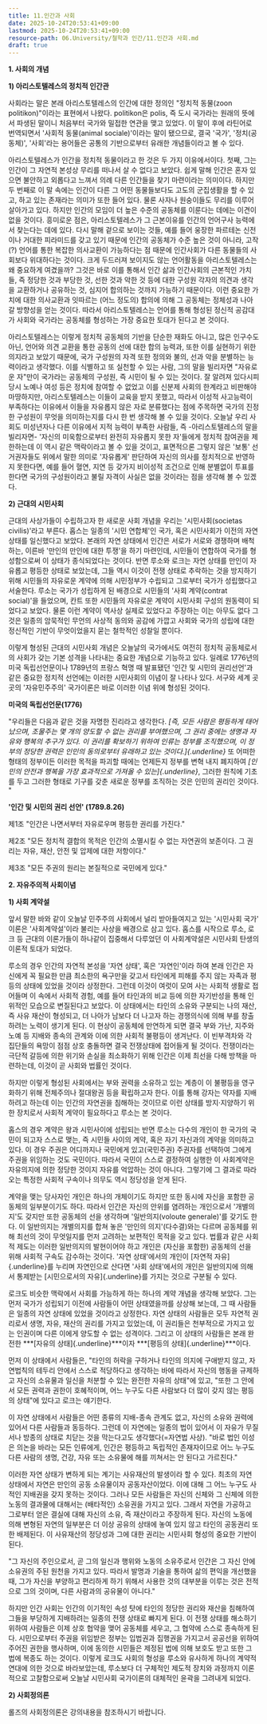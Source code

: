 ```yaml
---
title: 11.인간과 사회
date: 2025-10-24T20:53:41+09:00
lastmod: 2025-10-24T20:53:41+09:00
resource-path: 06.University/철학과 인간/11.인간과 사회.md
draft: true
---
```

**1. 사회의 개념**

**1) 아리스토텔레스의 정치적 인간관**

사회라는 말은 본래 아리스토텔레스의 인간에 대한 정의인 "정치적 동물(zoon
politikon)"이라는 표현에서 나왔다. politikon은 polis, 즉 도시 국가라는
원래의 뜻에서 파생된 말이니 처음부터 국가와 밀접한 연관을 맺고 있었다.
이 말이 후에 라틴어로 번역되면서 '사회적 동물(animal sociale)'이라는
말이 됐으므로, 결국 '국가', '정치(공동체)', '사회'라는 용어들은 공통의
기반으로부터 유래한 개념들이라고 볼 수 있다.

아리스토텔레스가 인간을 정치적 동물이라고 한 것은 두 가지 이유에서이다.
첫째, 그는 인간이 그 자연적 본성상 무리를 떠나서 살 수 없다고 보았다.
쉽게 말해 인간은 혼자 있으면 불안하고 외롭다고 느껴서 의례 다른 인간들을
찾기 마련이라는 의미이다. 하지만 두 번째로 이 말 속에는 인간이 다른 그
어떤 동물들보다도 고도의 군집생활을 할 수 있고, 하고 있는 존재라는
의미가 또한 들어 있다. 물론 사자나 원숭이들도 무리를 이루어 살아가고
있다. 하지만 인간의 모임이 더 높은 수준의 공동체를 이룬다는 데에는
이견이 없을 것이다. 흥미로운 점은, 아리스토텔레스가 그 근본이유를 인간의
언어구사 능력에서 찾는다는 데에 있다. 다시 말해 겉으로 보이는 것들, 예를
들어 웅장한 파르테논 신전이나 거대한 피라미드를 갖고 있기 때문에 인간의
공동체가 수준 높은 것이 아니라, 고작(?) 언어를 통한 복잡한 의사교환이
가능하다는 점 때문에 인간사회가 다른 동물들의 사회보다 위대하다는
것이다. 크게 두드러져 보이지도 않는 언어활동을 아리스토텔레스는 왜
중요하게 여겼을까? 그것은 바로 이를 통해서 인간 삶과 인간사회의 근본적인
가치들, 즉 정당한 것과 부당한 것, 선한 것과 악한 것 등에 대한 구성원
각자의 의견과 생각을 교환하거나 공유하는 것, 심지어 합의하는 것까지
가능하기 때문이다. 이런 중요한 가치에 대한 의사교환과 잇따르는 (어느
정도의) 합의에 의해 그 공동체는 정체성과 나아갈 방향성을 얻는 것이다.
따라서 아리스토텔레스는 언어를 통해 형성된 정신적 공감대가 사회와
국가라는 공동체를 형성하는 가장 중요한 토대가 된다고 본 것이다.

아리스토텔레스는 이렇게 정치적 공동체의 기반을 단순한 재화도 아니고,
많은 인구수도 아닌, 언어와 의견 교환을 통한 공동의 선에 대한 합의
능력과, 또한 이를 실현하기 위한 의지라고 보았기 때문에, 국가 구성원의
자격 또한 정의와 불의, 선과 악을 분별하는 능력이라고 생각했다. 이를
식별하고 또 실천할 수 있는 사람, 그의 말을 빌리자면 "자유로운 자"만이
국가라는 공동체의 구성원, 즉 시민이 될 수 있는 것이다. 잘 알려져
있다시피 당시 노예나 여성 등은 정치에 참여할 수 없었고 이를 신분제
사회의 한계라고 비판해야 마땅하지만, 아리스토텔레스는 이들이 교육을 받지
못했고, 따라서 이성적 사고능력이 부족하다는 이유에서 이들을 자유롭지
않은 자로 분류했다는 점에 주목하면 국가의 진정한 구성원이 무엇을
의미하는지를 다시 한 번 생각해 볼 수 있을 것이다. 오늘날 우리 사회도
미성년자나 다른 이유에서 지적 능력이 부족한 사람들, 즉 -아리스토텔레스의
말을 빌리자면- '자신의 미욱함으로부터 완전히 자유롭지 못한 자'들에게
정치적 참여권을 제한하는데 이 역시 같은 맥락이라고 볼 수 있을 것이고,
표면적으론 그렇지 않은 '보통' 선거권자들도 위에서 말한 의미로 '자유롭게'
판단하여 자신의 의사를 정치적으로 반영하지 못한다면, 예를 들어 혈연,
지연 등 갖가지 비이성적 조건으로 인해 분별없이 투표를 한다면 국가의
구성원이라고 불릴 자격이 사실은 없을 것이라는 점을 생각해 볼 수 있겠다.

**2) 근대의 시민사회**

근대의 사상가들이 수립하고자 한 새로운 사회 개념을 우리는
'시민사회(societas civilis)'라고 부른다. 홉스는 일종의 '시민 연합체'인
국가, 혹은 시민사회가 이전의 자연 상태를 일신했다고 보았다. 본래의 자연
상태에서 인간은 서로가 서로와 경쟁하며 배척하는, 이른바 '만인의 만인에
대한 투쟁'을 하기 마련인데, 시민들이 연합하여 국가를 형성함으로써 이
상태가 종식되었다는 것이다. 반면 루소와 로크는 자연 상태를 만인이
자유롭고 평등한 상태로 보았는데, 그들 역시 이것이 전쟁 상태로 추락하는
것을 방지하기 위해 시민들의 자유로운 계약에 의해 시민정부가 수립되고
그로부터 국가가 성립했다고 서술한다. 루소는 국가가 성립하게 된 배경으로
시민들의 '사회 계약(contrat social)'을 들었으며, 칸트 또한 시민들의
자유로운 계약이 시민사회 구성의 원동력이 되었다고 보았다. 물론 이런
계약이 역사상 실제로 있었다고 주장하는 이는 아무도 없다 그것은 일종의
암묵적인 무언의 사상적 동의와 공감에 가깝고 사회와 국가의 성립에 대한
정신적인 기반이 무엇이었을지 묻는 철학적인 성찰일 뿐이다.

이렇게 형성된 근대의 시민사회 개념은 오늘날의 국가에서도 여전히 정치적
공동체로서의 사회가 갖는 기본 성격을 나타내는 중요한 개념으로 기능하고
있다. 일례로 1776년의 미국 독립선언문이나 1789년의 프랑스 혁명 때
발표됐던 '인간 및 시민의 권리선언'과 같은 중요한 정치적 선언에는 이러한
시민사회의 이념이 잘 나타나 있다. 서구와 세계 곳곳의 '자유민주주의'
국가이론은 바로 이러한 이념 위에 형성된 것이다.

**미국의 독립선언문(1776)**

"우리들은 다음과 같은 것을 자명한 진리라고 생각한다. *[즉, 모든 사람은
평등하게 태어났으며, 조물주는 몇 개의 양도할 수 없는 권리를 부여했으며,
그 권리 중에는 생명과 자유와 행복의 추구가 있다. 이 권리를 확보하기
위하여 인류는 정부를 조직했으며, 이 정부의 정당한 권력은 인민의
동의로부터 유래하고 있는 것이다.]{.underline}* 또 어떠한 형태의 정부이든
이러한 목적을 파괴할 때에는 언제든지 정부를 변혁 내지 폐지하여 *[인민의
안전과 행복을 가장 효과적으로 가져올 수 있는]{.underline}*, 그러한
원칙에 기초를 두고 그러한 형태로 기구를 갖춘 새로운 정부를 조직하는 것은
인민의 권리인 것이다. "

**'인간 및 시민의 권리 선언' (1789.8.26)**

제1조 "인간은 나면서부터 자유로우며 평등한 권리를 가진다."

제2조 "모든 정치적 결합의 목적은 인간의 소멸시킬 수 없는 자연권의
보존이다. 그 권리는 자유, 재산, 안전 및 압제에 대한 저항이다."

제3조 "모든 주권의 원리는 본질적으로 국민에게 있다."

**2. 자유주의적 사회이념**

**1) 사회 계약설**

앞서 말한 바와 같이 오늘날 민주주의 사회에서 널리 받아들여지고 있는
'시민사회 국가' 이론은 '사회계약설'이라 불리는 사상을 배경으로 삼고
있다. 홉스를 시작으로 루소, 로크 등 근대의 이론가들이 하나같이 집중해서
다루었던 이 사회계약설은 시민사회 탄생의 이론적 토대가 되었다.

루소의 경우 인간의 자연적 본성을 '자연 상태', 혹은 '자연인'이라 하여
본래 인간은 자신에게 꼭 필요한 만큼 최소한의 욕구만을 갖고서 타인에게
피해를 주지 않는 자족과 평등의 상태에 있었을 것이라 상정한다. 그런데
이것이 여럿이 모여 사는 사회적 생활로 접어들며 이 속에서 사회적 경험,
예를 들어 타인과의 비교 등에 의한 자기반성을 통해 인위적인 모습으로
변질된다고 보았다. 이 상태에서는 타인의 소유와 구분되는 나의 재산, 즉
사유 재산이 형성되고, 더 나아가 남보다 더 나고자 하는 경쟁의식에 의해
부를 창출하려는 노력이 생기게 된다. 이 현상이 공동체에 만연하게 되면
결국 부와 가난, 지주와 노예 등 지배와 종속의 관계와 이에 의한 사회적
불평등이 생겨난다. 이 빈부격차와 각 집단들의 욕망이 점점 상호 충돌하면
결국 전쟁상태에 접어들게 될 것이다. 전쟁이라는 극단적 갈등에 의한 위기와
손실을 최소화하기 위해 인간은 이제 최선을 다해 방책을 마련하는데, 이것이
곧 사회와 법률인 것이다.

하지만 이렇게 형성된 사회에서는 부와 권력을 소유하고 있는 계층이 이
불평등을 영구화하기 위해 전체주의나 절대왕권 등을 확립하고자 한다. 이를
통해 강자는 약자를 지배하려고 하는데 이는 인간의 자연권을 침해하는
것이므로 이런 상태를 방지·지양하기 위한 장치로서 사회적 계약이
필요하다고 루소는 본 것이다.

홉스의 경우 계약은 왕과 시민사이에 성립되는 반면 루소는 다수의 개인이 한
국가의 국민이 되고자 스스로 맺는, 즉 시민들 사이의 계약, 혹은 자기
자신과의 계약을 의미하고 있다. 이 경우 주권은 어디까지나 국민에게
있고(국민주권) 주권자를 선택하여 그에게 주권을 위임하는 것도 국민이다.
따라서 국민이 스스로 결정하여 실행한 이 사회계약은 자유의지에 의한
정당한 것이지 자유를 억압하는 것이 아니다. 그렇기에 그 결과로 따라오는
특정한 사회적 구속이나 의무도 역시 정당성을 얻게 된다.

계약을 맺는 당사자인 개인은 하나의 개체이기도 하지만 또한 동시에 자신을
포함한 공동체의 일부분이기도 하다. 따라서 인간은 자신의 안위를 염려하는
개인으로서 '개별의지'도 갖지만 또한 공동체의 선을 생각하며
'일반의지(voloute generale)'를 갖기도 한다. 이 일반의지는 개별의지를
합쳐 놓은 '만인의 의지'(다수결)와는 다르며 공동체를 위해 최선의 것이
무엇일지를 먼저 고려하는 보편적인 목적을 갖고 있다. 법률과 같은 사회적
제도는 이러한 일반의지의 발현이어야 하고 개인은 (자신을 포함한) 공동체의
선을 위해 사회적 구속도 감수하는 것이다. '자연 상태'에서의 개인이
[자연적 자유]{.underline}를 누리며 자연인으로 산다면 '사회 상태'에서의
개인은 일반의지에 의해서 통제받는 [시민으로서의 자유]{.underline}를
가지는 것으로 구분될 수 있다.

로크도 비슷한 맥락에서 사회를 가능하게 하는 하나의 계약 개념을 생각해
보았다. 그는 먼저 국가가 성립되기 이전에 사람들이 어떤 상태였을까를
상상해 보는데, 그 때 사람들은 일종의 자연 상태에 있었을 것이라고
상정한다. 자연 상태의 사람들은 모두 자연적 권리로서 생명, 자유, 재산의
권리를 가지고 있었는데, 이 권리들은 천부적으로 가지고 있는 인권이며 다른
이에게 양도할 수 없는 성격이다. 그리고 이 상태의 사람들은 본래 완전한
***[자유의 상태]{.underline}***이자 ***[평등의 상태]{.underline}***이다.

먼저 이 상태에서 사람들은, "타인의 허락을 구하거나 타인의 의지에
구애받지 않고, 자연법칙의 테두리 안에서 스스로 적당하다고 생각하는 바에
따라서 자신의 행동을 규제하고 자신의 소유물과 일신을 처분할 수 있는
완전한 자유의 상태"에 있고, "또한 그 안에서 모든 권력과 권한이
호혜적이며, 어느 누구도 다른 사람보다 더 많이 갖지 않는 평등의 상태"에
있다고 로크는 얘기한다.

이 자연 상태에서 사람들은 어떤 종류의 지배-종속 관계도 없고, 자신의
소유와 권력에 있어서 다른 사람들과 동등하다. 그런데 이 자연에는 일종의
법이 있어서 이 자유가 무질서나 방종의 상태로 치닫는 것을 막는다고도
생각했다(=자연법 사상). "바로 법인 이성은 의논을 바라는 모든 인류에게,
인간은 평등하고 독립적인 존재자이므로 어느 누구도 다른 사람의 생명,
건강, 자유 또는 소유물에 해를 끼쳐서는 안 된다고 가르친다."

이러한 자연 상태가 변하게 되는 계기는 사유재산의 발생이라 할 수 있다.
최초의 자연 상태에서 자연은 만인의 공동 소유물이자 공동자산이었다. 이에
대해 그 어느 누구도 사적인 지배권을 갖지 못하는 것이다. 그러나 모든
사람들은 자신의 신체와 그 신체에 의한 노동의 결과물에 대해서는
(배타적인) 소유권을 가지고 있다. 그래서 자연을 가공하고 그로부터 얻은
결실에 대해 자신의 소유, 즉 재산이라고 주장하게 된다. 자신의 노동에 의해
변형된 자연의 일부분은 더 이상 공유의 상태에 놓여 있지 않고 타인의
공동권리 또한 배제된다. 이 사유재산의 정당성과 그에 대한 권리는 시민사회
형성의 중요한 기반이 된다.

"그 자신의 주인으로서, 곧 그의 일신과 행위와 노동의 소유주로서 인간은 그
자신 안에 소유권의 주된 원천을 가지고 있다. 따라서 발명과 기술을 통하여
삶의 편익을 개선했을 때, 그가 자신을 부양하고 편리하게 하기 위해서
사용한 것의 대부분을 이루는 것은 전적으로 그의 것이며, 다른 사람과의
공유물이 아니다."

하지만 인간 사회는 인간의 이기적인 속성 탓에 타인의 정당한 권리와 재산을
침해하여 그들을 부당하게 지배하려는 일종의 전쟁 상태로 빠지게 된다. 이
전쟁 상태를 해소하기 위하여 사람들은 이제 상호 협약을 맺어 공동체를
세우고, 그 협약에 스스로 종속하게 된다. 시민으로부터 주권을 위임받은
정부는 입법권과 집행권을 가지고서 공공선을 위하여 주어진 권한을
행사하며, 이에 동의한 시민들은 제정된 법에 의해 보호도 받고 또한 그 법에
복종도 하는 것이다. 이렇게 로크도 사회의 형성을 루소와 유사하게 하나의
계약적 연대에 의한 것으로 바라보았는데, 루소보다 더 구체적인 제도적
장치와 과정까지 이론적으로 고찰함으로써 오늘날 시민사회 국가이론의
대체적인 윤곽을 그려내게 되었다.

**2) 사회정의론**

롤즈의 사회정의론은 강의내용을 참조하시기 바랍니다.